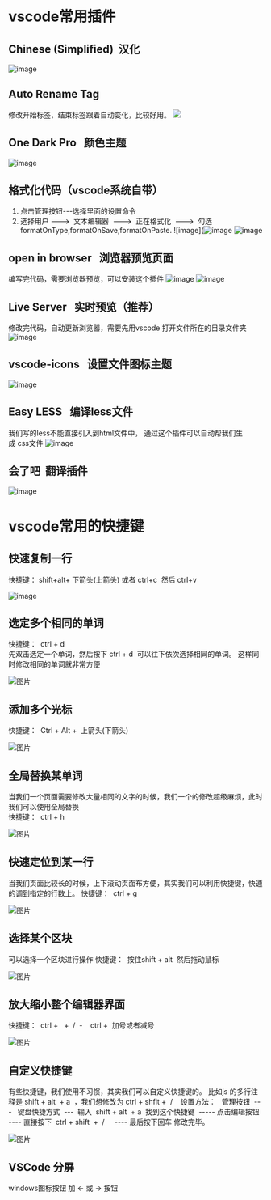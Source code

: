 # vscode常用插件
## Chinese (Simplified)  汉化 
![image](https://i0.hdslb.com/bfs/article/bf1570da09ae51a078581e1b2924264642aff88d.png@1256w_242h_!web-article-pic.avif)
## Auto Rename Tag 
修改开始标签，结束标签跟着自动变化，比较好用。 
![](https://i0.hdslb.com/bfs/article/110e9efeecca99aad6876bc8e83da2a5b2245ff9.png@1256w_286h_!web-article-pic.avif)
## One Dark Pro   颜色主题 
![image](https://i0.hdslb.com/bfs/article/cf24793ac2e31d5e9cdf080492143ceed35246e1.png@1256w_260h_!web-article-pic.avif)
## 格式化代码（vscode系统自带） 
1. 点击管理按钮---选择里面的设置命令
2.  选择用户 --->  文本编辑器  --->  正在格式化  --->  勾选formatOnType,formatOnSave,formatOnPaste.
![image](![image](https://github.com/user-attachments/assets/868dbdb4-04fb-495b-9036-5f99aa2528cd)
![image](https://i0.hdslb.com/bfs/article/98b24e9acd4ccda6774763efe1ed1bcac1669d94.png@1256w_880h_!web-article-pic.avif)
## open in browser   浏览器预览页面  
编写完代码，需要浏览器预览，可以安装这个插件 
![image](https://i0.hdslb.com/bfs/article/17a8e27dcaa6dc39a20d45136e8862bc1e7b6db9.png@1256w_274h_!web-article-pic.avif)
![image](https://i0.hdslb.com/bfs/article/9cc36872cff258e589edc90e6683ca055ba1ce9e.png@1256w_730h_!web-article-pic.avif)
## Live Server   实时预览（推荐） 
修改完代码，自动更新浏览器，需要先用vscode 打开文件所在的目录文件夹 
![image](https://i0.hdslb.com/bfs/article/c149cb25a3f2096a5088533fac6f1145043f484d.png@1256w_244h_!web-article-pic.avif)
## vscode-icons   设置文件图标主题 
![image](https://i0.hdslb.com/bfs/article/082202d66f4a816aa0d5c54c07429a044f37ddf9.png@1256w_260h_!web-article-pic.avif)
## Easy LESS   编译less文件 
我们写的less不能直接引入到html文件中， 通过这个插件可以自动帮我们生成 css文件 
![image](https://i0.hdslb.com/bfs/article/af1827d7d9ebb7daf90b1b24e3aefe3d9bf3aab7.png@1256w_264h_!web-article-pic.avif)
## 会了吧   翻译插件
![image](https://i0.hdslb.com/bfs/article/a38d9d4cbe9156e3c06b899ad283eaf437f04cba.png@1256w_228h_!web-article-pic.avif)
# vscode常用的快捷键 
## 快速复制一行
快捷键： shift+alt+ 下箭头(上箭头) 或者 ctrl+c  然后 ctrl+v 

![image](https://i0.hdslb.com/bfs/article/d587978b741791acb276a03117bb99b3205213fc.gif@1256w_340h_!web-article-pic.avif)
## 选定多个相同的单词
快捷键：  ctrl + d  
先双击选定一个单词，然后按下 ctrl + d  可以往下依次选择相同的单词。 这样同时修改相同的单词就非常方便 

![图片](https://i0.hdslb.com/bfs/article/836a2fd74704fb0ddee6571af469b4663233e640.gif@1256w_542h_!web-article-pic.avif)
## 添加多个光标
快捷键：  Ctrl + Alt +  上箭头(下箭头) 

![图片](https://i0.hdslb.com/bfs/article/7d131b308b1abb05bae2a9258bef4b2350d83f5c.gif@!web-article-pic.avif)
## 全局替换某单词
当我们一个页面需要修改大量相同的文字的时候，我们一个的修改超级麻烦，此时我们可以使用全局替换   
快捷键：  ctrl + h

![图片](https://i0.hdslb.com/bfs/article/3be36a5eb8a5cf7f6845a7bc3b8c16c202a406c4.gif@1256w_648h_!web-article-pic.avif)
## 快速定位到某一行
当我们页面比较长的时候，上下滚动页面布方便，其实我们可以利用快捷键，快速的调到指定的行数上。
快捷键：  ctrl + g 

![图片](https://i0.hdslb.com/bfs/article/2eb1e263469b1bc4d6ccaac99fa001bd60bab243.gif@1256w_784h_!web-article-pic.avif)
## 选择某个区块
可以选择一个区块进行操作
快捷键：  按住shift + alt  然后拖动鼠标 

![图片](https://i0.hdslb.com/bfs/article/b540b4d1a6e0b4d2008620540ebde3dfbe6265ca.gif@!web-article-pic.avif)
## 放大缩小整个编辑器界面
快捷键：  ctrl +   +  /  -    ctrl +  加号或者减号

![图片](https://i0.hdslb.com/bfs/article/4e468ac4893bbf98beb98614b689ee2b72e812db.gif@1256w_876h_!web-article-pic.avif)
## 自定义快捷键
有些快捷键，我们使用不习惯，其实我们可以自定义快捷键的。
比如js 的多行注释是 shift + alt  + a  ，我们想修改为 ctrl + shfit +  /   
设置方法：   管理按钮  ---   键盘快捷方式  ---  输入  shift + alt  + a  找到这个快捷键  ----- 点击编辑按钮  ---- 直接按下  ctrl + shift  +  /     ---- 最后按下回车 修改完毕。

![图片](https://i0.hdslb.com/bfs/article/070e4f32b7326196062f020bbc3a91b30c7e470c.gif@1256w_874h_!web-article-pic.avif)
## VSCode 分屏
windows图标按钮 加 ← 或 → 按钮





